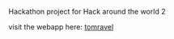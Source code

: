 Hackathon project for Hack around the world 2

visit the webapp here: [tomravel](https://tomravel.netlify.app)
